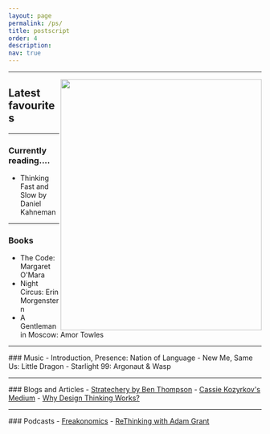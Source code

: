 ```yaml
---
layout: page
permalink: /ps/
title: postscript
order: 4
description: 
nav: true
---
```

<hr>


<img align="right" src="/assets/img/bookshop.png" width = "400" height = "500">

## Latest favourites
<hr>

### Currently reading.... 
- Thinking Fast and Slow by Daniel Kahneman

<hr>

### Books
- The Code: Margaret O'Mara
- Night Circus: Erin Morgenstern
- A Gentleman in Moscow: Amor Towles

<hr>
### Music
- Introduction, Presence: Nation of Language
- New Me, Same Us: Little Dragon
- Starlight 99: Argonaut & Wasp

<hr>
### Blogs and Articles
- <a href = "https://stratechery.com/">Stratechery by Ben Thompson</a>
- <a href = "https://kozyrkov.medium.com/">Cassie Kozyrkov's Medium</a>
- <a href = "https://hbr.org/2018/09/why-design-thinking-works"> Why Design Thinking Works?</a>

<hr>
### Podcasts
- <a href = "https://freakonomics.com/">Freakonomics</a>
- <a href = "https://www.ted.com/podcasts/rethinking-with-adam-grant"> ReThinking with Adam Grant</a>

